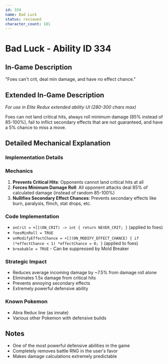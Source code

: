 ```yaml
---
id: 334
name: Bad Luck
status: reviewed
character_count: 181
---
```


# Bad Luck - Ability ID 334

## In-Game Description
"Foes can't crit, deal min damage, and have no effect chance."

## Extended In-Game Description
*For use in Elite Redux extended ability UI (280-300 chars max)*

Foes can not land critical hits, always roll minimum damage (85% instead of 85-100%), fail to inflict secondary effects that are not guaranteed, and have a 5% chance to miss a move. 

## Detailed Mechanical Explanation

### Implementation Details

### Mechanics
1. **Prevents Critical Hits**: Opponents cannot land critical hits at all
2. **Forces Minimum Damage Roll**: All opponent attacks deal 85% of calculated damage (instead of random 85-100%)
3. **Nullifies Secondary Effect Chances**: Prevents secondary effects like burn, paralysis, flinch, stat drops, etc.

### Code Implementation
- `onCrit = +[](ON_CRIT) -> int { return NEVER_CRIT; }` (applied to foes)
- `foesMinRoll = TRUE`
- `onModifyEffectChance = +[](ON_MODIFY_EFFECT_CHANCE) { if (*effectChance < 1) *effectChance = 0; }` (applied to foes)
- `breakable = TRUE` - Can be suppressed by Mold Breaker

### Strategic Impact
- Reduces average incoming damage by ~7.5% from damage roll alone
- Eliminates 1.5x damage from critical hits
- Prevents annoying secondary effects
- Extremely powerful defensive ability

### Known Pokemon
- Abra Redux line (as innate)
- Various other Pokemon with defensive builds


## Notes
- One of the most powerful defensive abilities in the game
- Completely removes battle RNG in the user's favor
- Makes damage calculations extremely predictable
